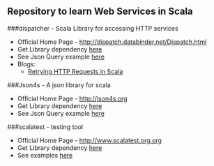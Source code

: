 ## Repository to learn Web Services in Scala



###dispatcher -  Scala Library for accessing HTTP services
* Official Home Page - http://dispatch.databinder.net/Dispatch.html
* Get Library dependency [here](https://mvnrepository.com/artifact/net.databinder.dispatch/dispatch-core_2.11) 
* See Json Query example [here](https://github.com/json4s/json4s/blob/3.4/tests/src/test/scala/org/json4s/JsonQueryExamples.scala)
* Blogs:
    * [Retrying HTTP Requests in Scala](https://www.bimeanalytics.com/engineering-blog/retrying-http-request-in-scala/)



###Json4s -  A json library for scala
* Official Home Page - http://json4s.org
* Get Library dependency [here](https://mvnrepository.com/artifact/org.json4s) 
* See Json Query example [here](https://github.com/json4s/json4s/blob/3.4/tests/src/test/scala/org/json4s/JsonQueryExamples.scala) 


###scalatest - testing tool

* Official Home Page - http://www.scalatest.org.org
* Get Library dependency [here](https://mvnrepository.com/artifact/org.scalatest/scalatest_2.11) 
* See examples [here](http://www.scalatest.org/user_guide/selecting_a_style) 
